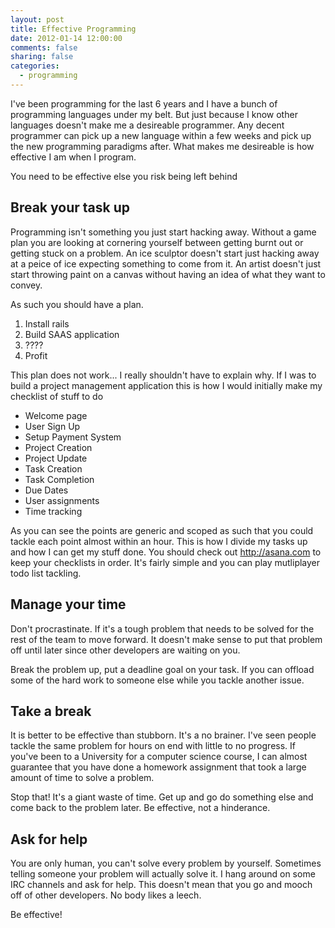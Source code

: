 ```yaml
---
layout: post
title: Effective Programming
date: 2012-01-14 12:00:00
comments: false
sharing: false
categories:
  - programming
---
```


I've been programming for the last 6 years and I have a bunch of programming
languages under my belt. But just because I know other languages doesn't make
me a desireable programmer. Any decent programmer can pick up a new language
within a few weeks and pick up the new programming paradigms after. What makes
me desireable is how effective I am when I program.

You need to be effective else you risk being left behind


## Break your task up

Programming isn't something you just start hacking away. Without a game plan
you are looking at cornering yourself between getting burnt out or getting
stuck on a problem. An ice sculptor doesn't start just hacking away at a
peice of ice expecting something to come from it. An artist doesn't just start
throwing paint on a canvas without having an idea of what they want to convey.

As such you should have a plan.

  1. Install rails
  2. Build SAAS application
  3. ????
  4. Profit

This plan does not work... I really shouldn't have to explain why. If I was to
build a project management application this is how I would initially make my
checklist of stuff to do

  * Welcome page
  * User Sign Up
  * Setup Payment System
  * Project Creation
  * Project Update
  * Task Creation
  * Task Completion
  * Due Dates
  * User assignments
  * Time tracking

As you can see the points are generic and scoped as such that you could tackle
each point almost within an hour. This is how I divide my tasks up and how I
can get my stuff done. You should check out <http://asana.com> to keep your
checklists in order. It's fairly simple and you can play mutliplayer todo list
tackling.


## Manage your time

Don't procrastinate. If it's a tough problem that needs to be solved for the
rest of the team to move forward. It doesn't make sense to put that problem off
until later since other developers are waiting on you.

Break the problem up, put a deadline goal on your task. If you can offload some
of the hard work to someone else while you tackle another issue.


## Take a break

It is better to be effective than stubborn. It's a no brainer. I've seen people
tackle the same problem for hours on end with little to no progress. If you've
been to a University for a computer science course, I can almost guarantee that
you have done a homework assignment that took a large amount of time to solve a
problem.

Stop that! It's a giant waste of time. Get up and go do something else and come
back to the problem later. Be effective, not a hinderance.


## Ask for help

You are only human, you can't solve every problem by yourself. Sometimes
telling someone your problem will actually solve it. I hang around on some IRC
channels and ask for help. This doesn't mean that you go and mooch off of other
developers. No body likes a leech.

Be effective!


